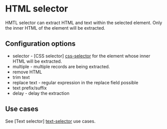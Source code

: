 # HTML selector
HMTL selector can extract HTML and text within the selected element. Only the
inner HTML of the element will be extracted.

## Configuration options
 * selector - [CSS selector] [css-selector] for the element whose inner HTML
 will be extracted.
 * multiple - multiple records are being extracted.
 * remove HTML
 * trim text
 * replace text - regular expression in the replace field possible
 * text prefix/suffix
 * delay - delay the extraction

## Use cases
See [Text selector] [text-selector] use cases.

 [text-selector]: Text%20selector.md
 [css-selector]: ../CSS%20selector.md